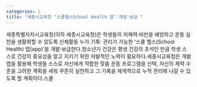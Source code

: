 ```yaml
---
categories: j
title: "세종시교육청 ‘스쿨헬스School Health 앱’ 개발·보급 "
---
```

세종특별자치시교육청(이하 세종시교육청)은 학생들의 저체력·비만을 예방하고 운동 실천을 생활화할 수 있도록 신체활동 누가 기록‧ 관리가 가능한 ‘스쿨 헬스(School Health) 앱(app)’을 개발·보급한다.청소년기 건강은 평생 건강의 초석인 만큼 학생 스스로 건강의 중요성을 알고 지키기 위한 자발적인 노력이 필요하다.세종시교육청은 개발 앱을 활용해 학생들 스스로 자신에게 적합한 맞춤 운동 프로그램을 선택, 자신의 체력 수준을 고려한 계획을 세워 꾸준히 실천하고 그 기록을 체계적으로 누적 관리해 나갈 수 있도록 할 계획이다.스쿨